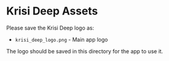 # Krisi Deep Assets

Please save the Krisi Deep logo as:
- `krisi_deep_logo.png` - Main app logo

The logo should be saved in this directory for the app to use it.